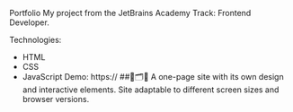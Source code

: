 Portfolio
My project from the JetBrains Academy Track: Frontend Developer.

Technologies:
- HTML
- CSS
- JavaScript
Demo: https://
##🧰🗂🌌 A one-page site with its own design and interactive elements. Site adaptable to different screen sizes and browser versions.
